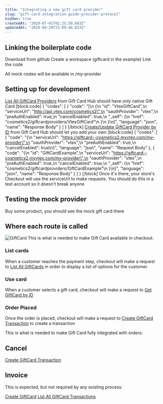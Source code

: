 ```yaml
---
title: "Integrating a new gift card provider"
slug: "gift-card-integration-guide-provider-protocol"
hidden: true
createdAt: "2020-07-01T02:25:50.803Z"
updatedAt: "2020-09-29T23:09:46.033Z"
---
```


## Linking the boilerplate code

Download from github
Create a workspace (giftcard in the example)
Link the code

All mock routes will be available in /my-provider

## Setting up for development

[List All GiftCard Providers](https://developers.vtex.com/reference/provider#listallgiftcardproviders) from Gift Card Hub should have only native Gift Card
[block:code]
{
  "codes": [
    {
      "code": "[\n    {\n        \"id\": \"VtexGiftCard\",\n        \"serviceUrl\": \"http://api.vtex.com/cosmetics2\",\n        \"oauthProvider\": \"vtex\",\n        \"preAuthEnabled\": true,\n        \"cancelEnabled\": true,\n        \"_self\": {\n            \"href\": \"cosmetics2/giftcardproviders/VtexGiftCard\"\n        }\n    }\n]",
      "language": "json",
      "name": "Response Body"
    }
  ]
}
[/block]
[Create/Update GiftCard Provider by ID](https://developers.vtex.com/reference/provider#createupdategiftcardproviderbyid) from Gift Card Hub should let you add your own
[block:code]
{
  "codes": [
    {
      "code": "{\n    \"serviceUrl\": \"https://giftcard--cosmetics2.myvtex.com/my-provider\",\n    \"oauthProvider\": \"vtex\",\n    \"preAuthEnabled\": true,\n    \"cancelEnabled\": true\n}",
      "language": "json",
      "name": "Request Body"
    },
    {
      "code": "{\n    \"id\": \"GiftCardExample\",\n    \"serviceUrl\": \"https://giftcard--cosmetics2.myvtex.com/my-provider\",\n    \"oauthProvider\": \"vtex\",\n    \"preAuthEnabled\": true,\n    \"cancelEnabled\": true,\n    \"_self\": {\n        \"href\": \"cosmetics2/giftcardproviders/GiftCardExample\"\n    }\n}",
      "language": "json",
      "name": "Response Body"
    }
  ]
}
[/block]
Once it's there, your store's Checkout will use the serviceUrl to make requests. You should do this in a test account so it doesn't break anyone

## Testing the mock provider

Buy some product, you should see the mock gift card there

## Where each route is called

![GiftCard](https://raw.githubusercontent.com/vtexdocs/dev-portal-content/main/images/gift-card-integration-guide-provider-protocol-0.png)
This is what is needed to make Gift Card available in checkout:

### List cards

When a customer reaches the payment step, checkout will make a request to [List All GiftCards](https://developers.vtex.com/reference/gift-cards#listallgiftcards) in order to display a list of options for the customer.

### Use card

When a customer selects a gift card, checkout will make a request to [Get GiftCard by ID](https://developers.vtex.com/reference/gift-cards#getgiftcardbyid-1)

### Order Placed

Once the order is placed, checkout will make a request to [Create GiftCard Transaction](https://developers.vtex.com/reference/transactions#creategiftcardtransaction-2) to create a transaction

This is what is needed to make Gift Card fully integrated with orders:

## Cancel

[Create GiftCard Transaction](https://developers.vtex.com/reference/transactions#getgiftcardtransactionbyid-2)

## Invoice

This is expected, but not required by any existing process:

[Create GiftCard](https://developers.vtex.com/reference/gift-cards#creategiftcard-2)
[List All GiftCard Transactions](https://developers.vtex.com/reference/transactions#listallgiftcardtransactions-1)
